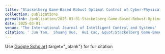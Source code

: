 ```yaml
---
title: "Stackelberg Game-Based Robust Optimal Control of Cyber-Physical System under Hybrid Attacks"
collection: publications
permalink: /publication/2025-03-01-Stackelberg-Game-Based-Robust-Optimal-Control-of-Cyber-Physical-System-under-Hybrid-Attacks
date: 2025-03-01
venue: 'The International Journal of Intelligent Control and Systems'
citation: ' Jun Tan,  Shuang Xue,  Hui Cao, &quot;Stackelberg Game-Based Robust Optimal Control of Cyber-Physical System under Hybrid Attacks.&quot; The International Journal of Intelligent Control and Systems, 2025.'
---
```

Use [Google Scholar](https://scholar.google.com/scholar?q=Stackelberg+Game+Based+Robust+Optimal+Control+of+Cyber+Physical+System+under+Hybrid+Attacks){:target="_blank"} for full citation